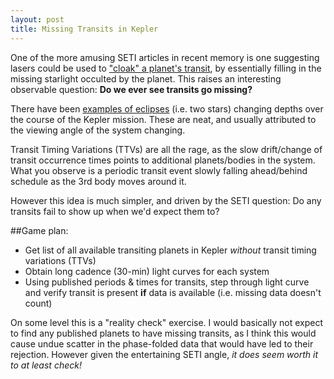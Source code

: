 ```yaml
---
layout: post
title: Missing Transits in Kepler
---
```


One of the more amusing SETI articles in recent memory is one suggesting lasers could be used to ["cloak" a planet's transit](https://arxiv.org/abs/1603.08928), by essentially filling in the missing starlight occulted by the planet. This raises an interesting observable question: **Do we ever see transits go missing?**

There have been [examples of eclipses](http://keplerlightcurves.blogspot.com/2012/09/kic-10319590-disappearing-eclipsing.html) (i.e. two stars) changing depths over the course of the Kepler mission. These are neat, and usually attributed to the viewing angle of the system changing.

Transit Timing Variations (TTVs) are all the rage, as the slow drift/change of transit occurrence times points to additional planets/bodies in the system. What you observe is a periodic transit event slowly falling ahead/behind schedule as the 3rd body moves around it.

However this idea is much simpler, and driven by the SETI question: Do any transits fail to show up when we'd expect them to?

##Game plan:

* Get list of all available transiting planets in Kepler *without* transit timing variations (TTVs)
* Obtain long cadence (30-min) light curves for each system
* Using published periods & times for transits, step through light curve and verify transit is present **if** data is available (i.e. missing data doesn't count)

On some level this is a "reality check" exercise. I would basically not expect to find any published planets to have missing transits, as I think this would cause undue scatter in the phase-folded data that would have led to their rejection. However given the entertaining SETI angle, *it does seem worth it to at least check!*

